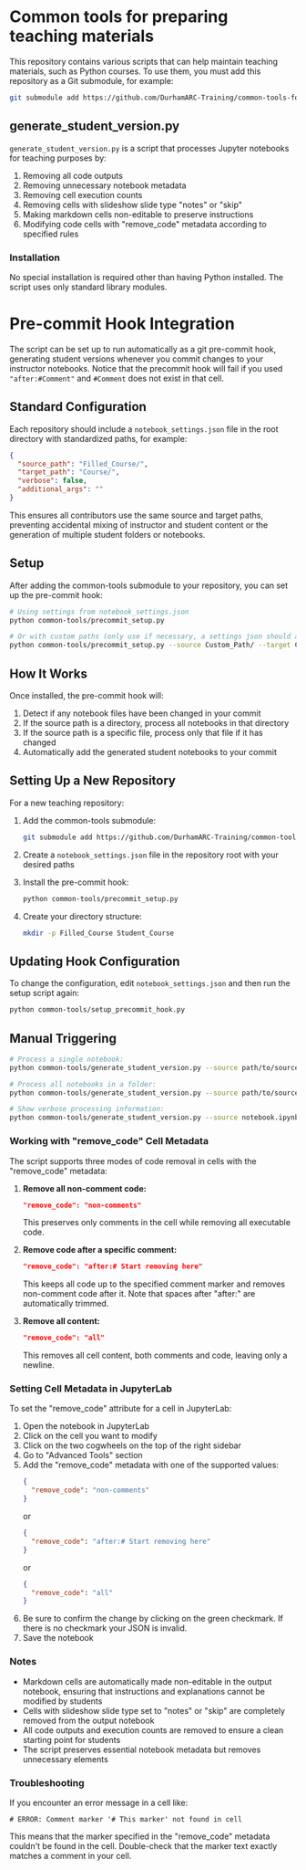 # Common tools for preparing teaching materials

This repository contains various scripts that can help maintain teaching materials, such as Python courses. To use them, you must add this repository as a Git submodule, for example:
```bash
git submodule add https://github.com/DurhamARC-Training/common-tools-for-teaching.git common-tools
```

## generate_student_version.py

`generate_student_version.py` is a script that processes Jupyter notebooks for teaching purposes by:

1. Removing all code outputs
2. Removing unnecessary notebook metadata
3. Removing cell execution counts
4. Removing cells with slideshow slide type "notes" or "skip"
5. Making markdown cells non-editable to preserve instructions
6. Modifying code cells with "remove_code" metadata according to specified rules

### Installation

No special installation is required other than having Python installed. The script uses only standard library modules.

# Pre-commit Hook Integration

The script can be set up to run automatically as a git pre-commit hook, generating student versions whenever you commit changes to your instructor notebooks.
Notice that the precommit hook will fail if you used `"after:#Comment"` and `#Comment` does not exist in that cell.

## Standard Configuration

Each repository should include a `notebook_settings.json` file in the root directory with standardized paths, for example:

```json
{
  "source_path": "Filled_Course/",
  "target_path": "Course/",
  "verbose": false,
  "additional_args": ""
}
```

This ensures all contributors use the same source and target paths, preventing accidental mixing of instructor and student content or the generation of multiple student
folders or notebooks.

## Setup

After adding the common-tools submodule to your repository, you can set up the pre-commit hook:

```bash
# Using settings from notebook_settings.json
python common-tools/precommit_setup.py

# Or with custom paths (only use if necessary, a settings json should always be preferred)
python common-tools/precommit_setup.py --source Custom_Path/ --target Custom_Target/
```

## How It Works

Once installed, the pre-commit hook will:

1. Detect if any notebook files have been changed in your commit
2. If the source path is a directory, process all notebooks in that directory
3. If the source path is a specific file, process only that file if it has changed
4. Automatically add the generated student notebooks to your commit

## Setting Up a New Repository

For a new teaching repository:

1. Add the common-tools submodule:
   ```bash
   git submodule add https://github.com/DurhamARC-Training/common-tools-for-teaching.git common-tools
   ```

2. Create a `notebook_settings.json` file in the repository root with your desired paths

3. Install the pre-commit hook:
   ```bash
   python common-tools/precommit_setup.py
   ```

4. Create your directory structure:
   ```bash
   mkdir -p Filled_Course Student_Course
   ```

## Updating Hook Configuration

To change the configuration, edit `notebook_settings.json` and then run the setup script again:

```bash
python common-tools/setup_precommit_hook.py
```

## Manual Triggering

```bash
# Process a single notebook:
python common-tools/generate_student_version.py --source path/to/source_notebook.ipynb --target path/to/output_notebook.ipynb

# Process all notebooks in a folder:
python common-tools/generate_student_version.py --source path/to/source_folder --target path/to/output_folder

# Show verbose processing information:
python common-tools/generate_student_version.py --source notebook.ipynb --target student_notebook.ipynb --verbose
```


### Working with "remove_code" Cell Metadata

The script supports three modes of code removal in cells with the "remove_code" metadata:

1. **Remove all non-comment code:**
   ```json
   "remove_code": "non-comments"
   ```
   This preserves only comments in the cell while removing all executable code.

2. **Remove code after a specific comment:**
   ```json
   "remove_code": "after:# Start removing here"
   ```
   This keeps all code up to the specified comment marker and removes non-comment code after it.
   Note that spaces after "after:" are automatically trimmed.

3. **Remove all content:**
   ```json
   "remove_code": "all"
   ```
   This removes all cell content, both comments and code, leaving only a newline.

### Setting Cell Metadata in JupyterLab

To set the "remove_code" attribute for a cell in JupyterLab:

1. Open the notebook in JupyterLab
2. Click on the cell you want to modify
3. Click on the two cogwheels on the top of the right sidebar
4. Go to "Advanced Tools" section 
5. Add the "remove_code" metadata with one of the supported values:
   ```json
   {
     "remove_code": "non-comments"
   }
   ```
   or
   ```json
   {
     "remove_code": "after:# Start removing here"
   }
   ```
   or
   ```json
   {
     "remove_code": "all"
   }
   ```
6. Be sure to confirm the change by clicking on the green checkmark. If there is no checkmark your JSON is invalid.
7. Save the notebook

### Notes

- Markdown cells are automatically made non-editable in the output notebook, ensuring that instructions and explanations cannot be modified by students
- Cells with slideshow slide type set to "notes" or "skip" are completely removed from the output notebook
- All code outputs and execution counts are removed to ensure a clean starting point for students
- The script preserves essential notebook metadata but removes unnecessary elements

### Troubleshooting

If you encounter an error message in a cell like:
```
# ERROR: Comment marker '# This marker' not found in cell
```

This means that the marker specified in the "remove_code" metadata couldn't be found in the cell. Double-check that the marker text exactly matches a comment in your cell.
